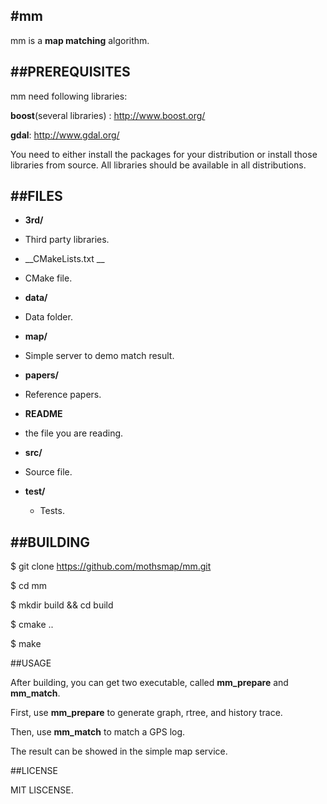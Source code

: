 #mm
---
mm is a __map matching__ algorithm.

##PREREQUISITES
---
mm need following libraries:

__boost__(several libraries) : http://www.boost.org/

__gdal__: http://www.gdal.org/

You need to either install the packages for your distribution or install those
libraries from source. All libraries should be available in all distributions.

##FILES
---

- __3rd/__          
 - Third party libraries.


- __CMakeLists.txt __

 - CMake file.

- __data/__            
 - Data folder.

- __map/__
 - Simple server to demo match result.

- __papers/__
 - Reference papers.

- __README__
 - the file you are reading.

- __src/__             
 - Source file.

- __test/__
  - Tests.

##BUILDING
---

$ git clone https://github.com/mothsmap/mm.git

$ cd mm

$ mkdir build && cd build

$ cmake ..

$ make

##USAGE

After building, you can get two executable, called __mm_prepare__ and __mm_match__.

First, use __mm_prepare__ to generate graph, rtree, and history trace.

Then, use __mm_match__ to match a GPS log.

The result can be showed in the simple map service.

##LICENSE

MIT LISCENSE.

